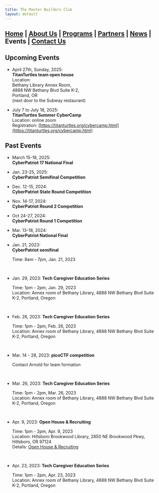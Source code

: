 ```yaml
---
title: The Master Builders Club
layout: default
---
```


## [Home](./index.html) | [About Us](./about.html) | [Programs](./programs.html) | [Partners](./partners.html) | [News](./news.html) | **Events** | [Contact Us](./contacts.html)


## Upcoming Events

* April 27th, Sunday, 2025:\
  **TitanTurtles team open house**\
  Location: \
  Bethany Library Annex Room, \
  4888 NW Bethany Blvd Suite K-2, \
  Portland, OR \
  (next door to the Subway restaurant)

* July 7 to July 18, 2025:\
  **TitanTurtles Summer CyberCamp**\
  Location: online zoom\
  Registration: [https://titanturtles.org/cybercamp.html](https://titanturtles.org/cybercamp.html)

## Past Events

* March 15-18, 2025: \
  **CyberPatriot 17 National Final**
  
* Jan. 23-25, 2025: \
  **CyberPatriot Semifinal Competition**
  
* Dec. 12-15, 2024: \
  **CyberPatriot State Round Competition**
  
* Nov. 14-17, 2024: \
  **CyberPatriot Round 2 Competition**

* Oct 24-27, 2024: \
  **CyberPatriot Round 1 Competition**
  
* Mar. 13-18, 2024: \
  **CyberPatriot National Final**
  
* Jan. 21, 2023: \
  **CyberPatriot semifinal**

  Time: 8am - 7pm, Jan. 21, 2023
  <p>&nbsp;</p> 
  
* Jan. 29, 2023: **Tech Caregiver Education Series**
  
  Time: 1pm - 2pm, Jan. 29, 2023\
  Location: Annex room of Bethany Library, 4888 NW Bethany Blvd Suite K-2, Portland, Oregon
  <p>&nbsp;</p>  

* Feb. 26, 2023: **Tech Caregiver Education Series**

  Time: 1pm - 2pm, Feb. 26, 2023\
  Location: Annex room of Bethany Library, 4888 NW Bethany Blvd Suite K-2, Portland, Oregon
  <p>&nbsp;</p>
  
* Mar. 14 - 28, 2023: **picoCTF competition**

  Contact Arnold for team formation
  <p>&nbsp;</p>
  
* Mar. 26, 2023: **Tech Caregiver Education Series**

  Time: 1pm - 2pm, Mar. 26, 2023\
  Location: Annex room of Bethany Library, 4888 NW Bethany Blvd Suite K-2, Portland, Oregon
  <p>&nbsp;</p> 
  
* Apr. 9, 2023: **Open House & Recruiting**
    
  Time: 1pm - 2pm, Apr. 9, 2023\
  Location: Hillsboro Brookwood Library, 2850 NE Brookwood Pkwy, Hillsboro, OR 97124\
  Details: [Open House & Recruiting](./apply.html)
  <p>&nbsp;</p>  
  
* Apr. 23, 2023: **Tech Caregiver Education Series**

  Time: 1pm - 2pm, Apr. 23, 2023\
  Location: Annex room of Bethany Library, 4888 NW Bethany Blvd Suite K-2, Portland, Oregon
  <p>&nbsp;</p> 
